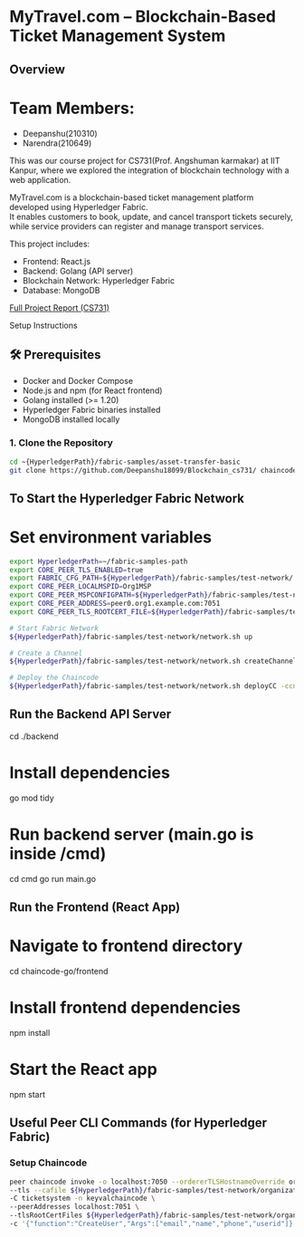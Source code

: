 # MyTravel.com – Blockchain-Based Ticket Management System

## Overview
# Team Members:
- Deepanshu(210310)
- Narendra(210649)

This was our course project for CS731(Prof. Angshuman karmakar) at IIT Kanpur, where we explored the integration of blockchain technology with a web application.

MyTravel.com is a blockchain-based ticket management platform developed using Hyperledger Fabric.  
It enables customers to book, update, and cancel transport tickets securely, while service providers can register and manage transport services.

This project includes:
- Frontend: React.js
- Backend: Golang (API server)
- Blockchain Network: Hyperledger Fabric
- Database: MongoDB

[Full Project Report (CS731)](https://github.com/Deepanshu18099/Blockchain_cs731/)


Setup Instructions

## 🛠 Prerequisites

- Docker and Docker Compose
- Node.js and npm (for React frontend)
- Golang installed (>= 1.20)
- Hyperledger Fabric binaries installed
- MongoDB installed locally



### 1. Clone the Repository

```bash
cd ~{HyperledgerPath}/fabric-samples/asset-transfer-basic
git clone https://github.com/Deepanshu18099/Blockchain_cs731/ chaincode-go
```


## To Start the Hyperledger Fabric Network
# Set environment variables

```bash
export HyperledgerPath=~/fabric-samples-path
export CORE_PEER_TLS_ENABLED=true
export FABRIC_CFG_PATH=${HyperledgerPath}/fabric-samples/test-network/../config
export CORE_PEER_LOCALMSPID=Org1MSP
export CORE_PEER_MSPCONFIGPATH=${HyperledgerPath}/fabric-samples/test-network/organizations/peerOrganizations/org1.example.com/users/Admin@org1.example.com/msp/
export CORE_PEER_ADDRESS=peer0.org1.example.com:7051
export CORE_PEER_TLS_ROOTCERT_FILE=${HyperledgerPath}/fabric-samples/test-network/organizations/peerOrganizations/org1.example.com/peers/peer0.org1.example.com/tls/ca.crt

# Start Fabric Network
${HyperledgerPath}/fabric-samples/test-network/network.sh up

# Create a Channel
${HyperledgerPath}/fabric-samples/test-network/network.sh createChannel -c ticketsystem

# Deploy the Chaincode
${HyperledgerPath}/fabric-samples/test-network/network.sh deployCC -ccn keyvalchaincode -ccp ${HyperledgerPath}/fabric-samples/asset-transfer-basic/chaincode-go -ccl go -c ticketsystem
```



## Run the Backend API Server
cd ./backend

# Install dependencies
go mod tidy

# Run backend server (main.go is inside /cmd)
cd cmd
go run main.go



## Run the Frontend (React App)
# Navigate to frontend directory
cd chaincode-go/frontend

# Install frontend dependencies
npm install

# Start the React app
npm start



## Useful Peer CLI Commands (for Hyperledger Fabric)

### Setup Chaincode
```bash
peer chaincode invoke -o localhost:7050 --ordererTLSHostnameOverride orderer.example.com \
--tls --cafile ${HyperledgerPath}/fabric-samples/test-network/organizations/ordererOrganizations/example.com/orderers/orderer.example.com/msp/tlscacerts/tlsca.example.com-cert.pem \
-C ticketsystem -n keyvalchaincode \
--peerAddresses localhost:7051 \
--tlsRootCertFiles ${HyperledgerPath}/fabric-samples/test-network/organizations/peerOrganizations/org1.example.com/peers/peer0.org1.example.com/tls/ca.crt \
-c '{"function":"CreateUser","Args":["email","name","phone","userid"]}'
```